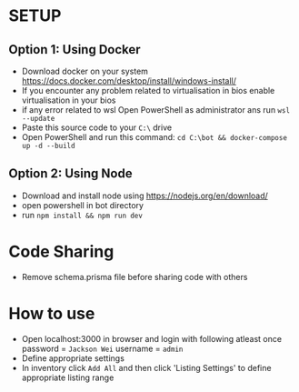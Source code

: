 # SETUP

## Option 1: Using Docker

- Download docker on your system https://docs.docker.com/desktop/install/windows-install/
- If you encounter any problem related to virtualisation in bios enable virtualisation in your bios
- if any error related to wsl Open PowerShell as administrator ans run
  `wsl --update`
- Paste this source code to your `C:\` drive
- Open PowerShell and run this command:
  `cd C:\bot && docker-compose up -d --build`

## Option 2: Using Node

- Download and install node using https://nodejs.org/en/download/
- open powershell in bot directory
- run `npm install && npm run dev`

# Code Sharing

- Remove schema.prisma file before sharing code with others

# How to use

- Open localhost:3000 in browser and login with following atleast once
  password = `Jackson Wei`
  username = `admin`
- Define appropriate settings
- In inventory click `Add All` and then click 'Listing Settings' to define appropriate listing range
